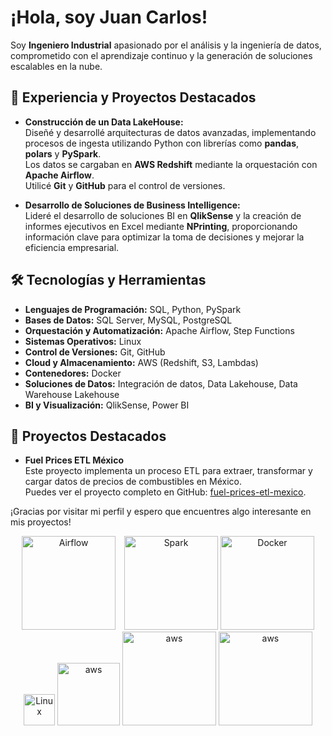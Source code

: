 # ¡Hola, soy Juan Carlos!

Soy **Ingeniero Industrial** apasionado por el análisis y la ingeniería de datos, comprometido con el aprendizaje continuo y la generación de soluciones escalables en la nube.

## 🚀 Experiencia y Proyectos Destacados

- **Construcción de un Data LakeHouse:**  
  Diseñé y desarrollé arquitecturas de datos avanzadas, implementando procesos de ingesta utilizando Python con librerías como **pandas**, **polars** y **PySpark**.  
  Los datos se cargaban en **AWS Redshift** mediante la orquestación con **Apache Airflow**.  
  Utilicé **Git** y **GitHub** para el control de versiones.

- **Desarrollo de Soluciones de Business Intelligence:**  
  Lideré el desarrollo de soluciones BI en **QlikSense** y la creación de informes ejecutivos en Excel mediante **NPrinting**, proporcionando información clave para optimizar la toma de decisiones y mejorar la eficiencia empresarial.

## 🛠️ Tecnologías y Herramientas

- **Lenguajes de Programación:** SQL, Python, PySpark  
- **Bases de Datos:** SQL Server, MySQL, PostgreSQL  
- **Orquestación y Automatización:** Apache Airflow, Step Functions  
- **Sistemas Operativos:** Linux  
- **Control de Versiones:** Git, GitHub  
- **Cloud y Almacenamiento:** AWS (Redshift, S3, Lambdas)  
- **Contenedores:** Docker  
- **Soluciones de Datos:** Integración de datos, Data Lakehouse, Data Warehouse Lakehouse  
- **BI y Visualización:** QlikSense, Power BI

## 📁 Proyectos Destacados

- **Fuel Prices ETL México**  
  Este proyecto implementa un proceso ETL para extraer, transformar y cargar datos de precios de combustibles en México.  
  Puedes ver el proyecto completo en GitHub: [fuel-prices-etl-mexico](https://github.com/JuanCarlosOP03/fuel-prices-etl-mexico).


¡Gracias por visitar mi perfil y espero que encuentres algo interesante en mis proyectos!

<p align="center">
  <img src="https://upload.wikimedia.org/wikipedia/commons/thumb/d/de/AirflowLogo.png/375px-AirflowLogo.png" alt="Airflow" width="150" style="margin-right: 10px;">
  <img src="https://upload.wikimedia.org/wikipedia/commons/thumb/f/f3/Apache_Spark_logo.svg/768px-Apache_Spark_logo.svg.png" alt="Spark" width="150">
  <img src="https://upload.wikimedia.org/wikipedia/commons/thumb/7/79/Docker_%28container_engine%29_logo.png/420px-Docker_%28container_engine%29_logo.png" alt="Docker" width="150">
  <img src="https://upload.wikimedia.org/wikipedia/commons/thumb/3/35/Tux.svg/153px-Tux.svg.png" alt="Linux" width="50">
  <img src="https://upload.wikimedia.org/wikipedia/commons/thumb/9/93/Amazon_Web_Services_Logo.svg/480px-Amazon_Web_Services_Logo.svg.png" alt="aws" width="100">
  <img src="https://upload.wikimedia.org/wikipedia/commons/thumb/0/0a/Qlik_Logo_No_Trademark_2_Color_Positive_RGB.png/330px-Qlik_Logo_No_Trademark_2_Color_Positive_RGB.png" alt="aws" width="150">
   <img src="https://upload.wikimedia.org/wikipedia/commons/thumb/c/c9/Power_bi_logo_black.svg/375px-Power_bi_logo_black.svg.png" alt="aws" width="150">
</p>



